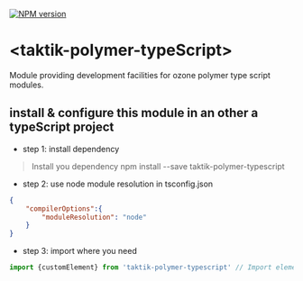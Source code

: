 [![NPM version][npm-image]][npm-url]

# \<taktik-polymer-typeScript\>


Module providing development facilities for ozone polymer type script modules.




## install & configure this module in an other a typeScript project


- step 1: install dependency

> Install you dependency
> npm install --save taktik-polymer-typescript

- step 2: use node module resolution in tsconfig.json
```json
{
    "compilerOptions":{
        "moduleResolution": "node"
    }
}
```


- step 3: import where you need
```typescript
import {customElement} from 'taktik-polymer-typescript' // Import elements
```

[npm-image]: https://badge.fury.io/js/ozone-type.svg
[npm-url]: https://npmjs.org/package/ozone-type